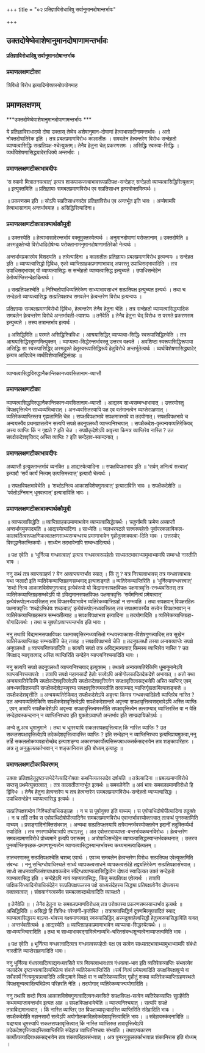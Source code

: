 +++
title = "०२ प्रतिज्ञाविरोधादिषु सर्वानुमानदोषान्तर्भावः"

+++


## उक्तदोषेष्वेवाशेषानुमानदोषाणामन्तर्भावः

**प्रतिज्ञाविरोधादिषु सर्वानुमानदोषान्तर्भावः** 

### **प्रमाणलक्षणटीका**

त्रिविधो विरोध इत्यादिनोक्तस्योपयोगमाह

## प्रमाणलक्षणम्

***उक्तदोषेष्वेवाशेषानुमानदोषाणामन्तर्भावः ***

ये प्रतिज्ञाविराधादयो दोषा उक्तास् तेष्वेव अशेषानुमान-दोषाणां हेत्वाभासादीनामन्तर्भावः । अतो नोक्तदोषातिरेक इति । तत्र प्रबलप्रमाणविरोधः कालातीतः । समबलेन हेत्वन्तरेण विरोधः सन्देहतो व्याप्यत्वासिद्धिः सत्प्रतिपक्ष-श्चेत्युक्तम्। तेनैव हेतुना चेत् प्रकरणसमः । असिद्धिः स्वरूपा-सिद्धिः । व्यर्थविशेषणासिद्ध्यादेराधिक्ये अन्तर्भावः ।

### **प्रमाणलक्षणटीकाभावदीपः**

‘स श्यामो मित्रातनयत्वात्’ इत्यत्र शाकपाकजत्वाभावरूपप्रतिपक्ष-सन्देहात् सन्देहतो व्याप्यत्वासिद्धिरित्युक्तम् ॥ इत्युक्तमिति ॥ प्रतिज्ञायाः समबलप्रमाणविरोध एव सप्रतिसाधन इत्यत्रोक्तमित्यर्थः ।

॥ प्रकरणसम इति ॥ सोऽपि सप्रतिसाधनवदेव प्रतिज्ञाविरोध एव अन्तर्भूत इति भावः । अन्येषामपि हेत्वाभासानाम् अन्तर्भावमाह ॥ असिद्धिरित्यादिना॥

### **प्रमाणलक्षणटीकावाक्यार्थकौमुदी**

॥ उक्तस्येति ॥ हेत्वाभासादेरन्तर्भावं वक्तुमुक्तस्येत्यर्थः । अनुमानदोषाणां परोक्तानाम् ॥ उक्तदोषेति ॥ अस्मदुक्तेभ्यो विरोधादिदोषेभ्यः परोक्तानामनुमानदोषाणामतिरेको नेत्यर्थः ।

अन्तर्भावप्रकारमेव विशदयति ॥ तत्रेत्यादिना ॥ कालातीतः प्रतिज्ञायाः प्रबलप्रमाणविरोध इत्यन्वयः ॥ सन्देहत इति ॥ व्याप्यत्वासिद्धो द्विविधः, एको व्याप्तिग्राहकप्रमाणाभावाद् अपरस्तु उपाधिसद्भावादिति । तत्र उपाधिसद्भावाद् यो व्याप्यत्वासिद्धः स सन्देहतो व्याप्यत्वासिद्ध इत्युच्यते । उपाधिसन्देहेन हेतोर्व्याप्तिसन्देहादित्यर्थः ।

॥ सत्प्रतिपक्षश्चेति ॥ निश्चितोपाधिव्यतिरेकेण साध्याभावसाधनं सत्प्रतिपक्ष इत्युच्यत इत्यर्थः । तथा च सन्देहतो व्याप्यत्वासिद्धः सत्प्रतिपक्षश्च समवलेन हेत्वन्तरेण विरोध इत्यन्वयः ।

प्रतिज्ञायाः समबलप्रमाणविरोधो द्विविधः, हेत्वन्तरेण तेनैव हेतुना चेति । तत्र सन्देहतो व्याप्यत्वासिद्ध्यादिकं समबलेन हेत्वन्तरेण विरोधे अन्तर्भावती-त्याशयः ॥ तनैवेति ॥ तेनैव हेतुना चेद् विरोधः स परमते प्रकरणसम इत्युच्यते । तस्य तत्रान्तर्भाव इत्यर्थः ।

॥ असिद्धिरिति ॥ परमते असिद्धिस्त्रिविधा । आश्रयासिद्धिर् व्याप्यत्वा-सिद्धिः स्वरूपासिद्धिश्चेति । तत्र आश्रयासिद्धिरदूषणमित्युक्तम् । व्याप्यत्वा-सिद्धेरन्तर्भावस्तु उत्तरत्र वक्ष्यते । अवशिष्टा स्वरूपासिद्धिरूपाया असिद्धिः सा स्वरूपासिद्धिर् अस्मदुक्ते हेतुस्वरूपासिद्धिरूपे हेतुविरोधे अन्तर्भूतेत्यर्थः । व्यर्थविशेषणासिद्ध्यादेर् इत्यत्र आदिपदेन व्यर्थविशेष्यासिद्धिसंग्रहः ॥

------------------------------------------------------------------------

व्याप्यत्वासिद्धविरुद्धानैकान्तिकानध्यवसितानाम-व्याप्तौ

### **प्रमाणलक्षणटीका**

व्याप्यत्वासिद्धविरुद्धानैकान्तिकानध्यवसितानाम-व्याप्तौ । आद्यस्य साध्यसम्बन्धाभावात् । उत्तरयोस्तु विपक्षवृत्तित्वेन साध्यव्यभिचारात् । अनध्यवसितस्यापि पक्ष एव वर्तमानत्वेन व्याप्तेरग्रहणात् । व्यतिरेकव्याप्तिस्तत्र गृह्यतामिति चेन्न । सपक्षविपक्षाभावे सपक्षमात्रभावे वा तदयोगात्। सपक्षविपक्षभावे च अन्वयस्यैव प्रथमप्राप्तत्वेन सत्यपि सपक्षे तदनुपलब्धौ व्याप्त्यनिश्चयात् । सपक्षैकदेश-वृत्यन्वयव्यतिरेकिवद् अस्य व्याप्तिः किं न गृह्यते ? इति चेन्न । सपक्षैकृदेशेऽपि अवृत्त्या किमत्र व्याप्तिरेव नास्ति ? उत सपक्षैकदेशवृत्तिवद् अस्ति व्याप्तिः ? इति सन्देहाव-स्कन्दनात् ।

### **प्रमाणलक्षणटीकाभावदीपः**

अव्याप्तौ इत्युक्तान्तर्भावं व्यनक्ति ॥ आद्यस्येत्यादिना ॥ सपक्षविपक्षाभाव इति ॥ ‘सर्वम् अनित्यं सत्त्वात्’ इत्यादौ ‘सर्वं कार्यं नित्यम् उत्पत्तिमत्त्वात्’ इत्यादौ चेत्यर्थः ।

॥ सपक्षविपक्षभावेचेति ॥ ‘शब्दोऽनित्य आकाशविशेषगुणत्वात्’ इत्यादाविति भावः ॥ सपक्षैकदेशेति ॥ ‘पर्वतोऽग्निमान् धूमवत्वात्’ इत्यादाविति भावः ।

### **प्रमाणलक्षणटीकावाक्यार्थकौमुदी**

॥ व्याप्यत्वासिद्धेति ॥ व्याप्तिग्राहकप्रमाणाभावेन व्याप्यत्वासिद्धेत्यर्थः । चतुर्णामपि क्रमेण अव्याप्तौ अन्तर्भावमुपपादयति ॥ आद्यस्येत्यादिना ॥ साध्येति ॥ जलधरपटले सत्त्वरूपहेतोः पूर्वापरकलाविकल-कालवर्तित्वरूपक्षणिकत्वलक्षणसाध्यसम्बन्धस्य प्रमाणाभावेन गृहीतुमशक्यत्वा-दिति भावः । उत्तरयोर् विरुद्धानैकान्तिकयोः । साध्येन तदभावेनापि सम्बन्धादित्यर्थः।

॥ पक्ष एवेति ॥ ‘भूर्नित्या गन्धवत्वात्’ इत्यत्र गन्धवत्त्वरूपहेतोः साध्यतदभावाभ्यामुभाभ्यामपि सम्बन्धो नास्तीति भावः ।

ननु कथं तत्र व्याप्त्यग्रहणं ? येन अव्याप्त्यन्तर्भाव स्यात् । किं तु ? यत्र नित्त्यत्वाभावस् तत्र गन्धवत्त्वाभावः यथा जलादौ इति व्यतिरेकव्याप्तिग्रहणसम्भवाद् इत्याशङ्गते ॥ व्यतिरेकव्याप्तिरिति ॥ ‘भूर्नित्यागन्धवत्त्वात्’ ‘शब्दो नित्य आकाशविशेषगुणत्वाद् इत्येवंरूपो यो विद्यमानसपक्षविपक्षः पक्षमात्रवृत्ति-रनध्यवसितस् तत्र व्यतिरेकव्याप्तिग्रहसम्भवेऽपि यो ऽविद्यमानसपक्षविपक्षः पक्षमात्रवृत्तिः ‘सर्वमनित्यं प्रमेयत्वात्’ इत्येवंरूपोऽनध्यवसितस् तत्र विपक्षस्यैवाभावेन व्यतिरेकव्याप्तिग्रहो न सम्भवति । तथा सपक्षवान् विपक्षरहितः पक्षमात्रवृत्तिः ‘शब्दोऽभिधेयः शब्दत्वात्’ इत्येवंरूपोऽनध्यवसितस् तत्र सपक्षमात्रस्यैव सत्त्वेन विपक्षाभावान् न व्यतिरेकव्याप्तिग्रहस्तत्र सम्भवतीत्याह ॥ सपक्षविपक्षाभाव इत्यादिना ॥ तदयोगादिति ॥ व्यतिरेकव्याप्तिग्रहा-योगादित्यर्थः । तथा च युक्तोऽव्याप्त्यन्तर्भाव इति भावः ।

ननु तथापि विद्यमानसपक्षविपक्षः पक्षमात्रवृत्तिरनध्यवसितो गन्धवत्त्वाकाशा-विशेषगुणत्वादिस् तत्र सुखेन व्यतिरेकव्याप्तिग्रहः सम्भवतीति चेत् तत्राह ॥ सपक्षविपक्षभावे चेति ॥ तदनुपलब्धौ तस्या अन्वयव्याप्तेः सपक्षे अनुपलब्धौ ॥ व्याप्त्यनिश्चयादिति ॥ सत्यपि सपक्षे तत्र अविद्यमानत्वात् किमस्य व्याप्तिरेव नास्ति ? उत विपक्षाद् व्यावृत्तत्वाद् अस्ति व्याप्तिरिति सन्देहेन व्याप्त्यनिश्चयादिति भावः ।

ननु सत्यपि सपक्षे तदनुुपलब्धौ व्याप्त्यनिश्चयाद् इत्युक्तम् । तथात्वे अन्वयव्यतिरेकिणि धूूमानुमानेऽपि व्याप्त्यनिश्चयापत्तेः । तत्रापि सपक्षे महानसादौ हेतोः सत्त्वेऽपि अयोगोलकादितदेकदेशे अभावात् । अतो यथा अन्वयव्यतिरेकिणि सपक्षैकदेशवृत्तित्वेऽपि सपक्षैकदेशावृत्तित्वेन सपक्षावृत्तित्वसद्भावेपि अस्ति व्याप्तिर् एवम् अनध्यवसितस्यापि सपक्षैकदेशेऽप्यवृत्त्या सपक्षावृत्तित्वमस्तीति तत्साम्याद् व्याप्तिर्गृह्यतामित्याशङ्कते ॥ सपक्षैकदेशवृत्तीति ॥ अन्वयव्यतिरेकिवत् सपक्षैकदेशेऽपि अवृत्त्या किमत्र गन्धवत्त्वादिहेतौ व्याप्तिरेव नास्ति ? उत अन्वयव्यतिरेकिणि सपक्षैकदेशवृत्तित्वेऽपि सपक्षैकदेशान्तरे अवृत्त्या सपक्षावृत्तित्वसद्भावेऽपि अस्ति व्याप्तिः , एवम् अत्रापि सपक्षैकदेशेऽपि अवृत्त्या सपक्षावृत्तित्वमस्तीति सपक्षावृत्तित्वेन तत्साम्याद् व्याप्तिरस्ति वा न वेति सन्देहावस्कन्दनान् न व्याप्तिनिश्चय इति युक्तोऽव्याप्तौ अन्तर्भाव इति साम्प्रदायिकोऽर्थः ।

अन्ये तु,अत्र धूमानुमाने । तथा च धूमस्यापि सकलसपक्षवृत्तित्वात् किं नास्ति व्याप्तिः ? उत सकलसपक्षावृत्तित्वेऽपि तदेकदेशवृत्तित्वादस्ति व्याप्तिः ? इति सन्देहान् न व्याप्तिनिश्चय इत्यभिप्रायमुक्त्वा,ननु तर्हि सकललोकव्यवहारोच्छेद इत्याशङ्ग्य अकारणकार्योत्पत्तिरूपबाधकतर्कसद्भावेन तत्र शङ्कापरिहारः । अत्र तु अनुकूलतर्काभावान् न शङ्कानिरास इति बोध्यम् इत्याहुः ॥

### **प्रमाणलक्षणटीकाविवरणम्**

उक्ताः प्रतिज्ञाहेतुदृष्टान्तभेदेनेत्यादिनोक्ताः कथमित्यतस्तदेव दर्शयति ॥ तत्रेत्यादिना ॥ प्रबलप्रमाणविरोधे सप्तसु प्रथमेत्युक्तत्वात् । तत्र कालातीतान्तर्भूत इत्यर्थः ॥ समबलेनेति ॥ अयं भावः समबलब्रमाणविरोधो हि द्विविधः । तेनैव हेतुना हेत्वन्तरेण च तत्र हेत्वन्तरेण समबलप्रमाणविरोध-सन्देहतो व्याप्यत्वासिद्धः । उपाधिसन्देहेन व्याप्यत्वासिद्ध इत्यर्थः ।

सत्प्रतिपक्षशब्देन निश्चितोपाधिसङ्ग्रहः । न च स पूर्वानुक्त इति वाच्यम् । स एवोपाधिदोषोपीत्यादिना तदुक्तेः । न च तर्हि तत्रैव स एवोपाधिदोषोपीत्यादिनैव समबलप्रमाणविरोध एवान्तर्भावस्योक्तत्वात् तत्कथं पुनरुक्तमिति वाच्यम् । प्रसङ्गादिनोक्तिसंभवात् । अन्यथा सत्प्रतिपक्षस्यापि तत्रैवान्तर्भवस्योक्तत्वेन इदानीं तदुक्तिर्व्यर्था स्यादिति । तत्र स्मरणार्थमेवात्रापि तथाऽस्तु । अत एवोत्तरत्राव्याप्ता-वन्तर्भावकथनविरोधः । हेत्वन्तरेण समबलप्रमाणविरोधे प्रोच्यमाने इत्यपि परास्तम् । अत्रोपाधिसन्देहेन व्याप्यत्वासिद्धस्यान्तर्भवकथनात् । उत्तरत्र पुनर्व्याप्तिगा्रहक-प्रमाणशून्यत्वेन व्याप्यत्वासिद्धस्यान्तर्भावस्य कथ्यमानत्वादित्यलम् ।

तातचरणास्तु सत्प्रतिपक्षश्चेति चशब्द एवार्थः । एवञ्च समबलेन हेत्वन्तरेण विरोधः सत्प्रतिपक्ष एवेत्युक्तमिति संबन्धः । ननु सन्दिग्धोपाधिस्थले साध्ये व्यापकत्वसाधने व्यापकत्वसंदेहे तद्व्यतिरेकेण सत्प्रतिपक्षासंंभवात् । साध्ये साधनव्याप्तिसंशयाधायकत्वेन संदिग्धव्याप्यत्वासिद्धित्वेन दोषत्वं स्यादित्यत उक्तं सन्देहतो व्याप्यत्वासिद्ध इति । सन्देहेऽपि नायं व्याप्यत्वासिद्धः, किंतु सत्प्रतिपक्ष एवेत्यर्थः । तत्रापि पाक्षिकसिध्यादिनोपाधिसंदेहेन सत्प्रतिपक्षफलस्य पक्षे साध्यसंदेहस्य सिद्ध्या प्रतिपक्षत्वेनैव दोषत्वस्य वक्तव्यत्वात् । संशयानंगत्वस्यैव समबलशब्दार्थत्वादिति व्याचक्षते ।

॥ तेनैवेति ॥ । तेनैव हेतुना यः समबलप्रमाणविरोधस् तत्र परोक्तस्य प्रकरणसमस्यान्तर्भाव इत्यर्थः ॥ असिद्धिरिति ॥ असिद्धो हि त्रिविधः परेणांगी-कृतोस्ति । तत्राश्रयासिद्धिर्न दूषणमित्युपपादितं स्याद् व्याप्यत्वासिद्धस्य वाऽन्त-र्भावस्य वक्ष्यमाणत्वात् स्वरूपासिद्धिर् अस्मदुक्तहेत्वसिद्धौ हेतुस्वरूपासिद्धाविति यावत् । अन्तर्भवतीत्यर्थः ॥ आद्यस्येति ॥ व्याप्तिग्राहकप्रमाणाभावेन व्याप्यत्वा-सिद्धस्येत्यर्थः । ॥ साध्यव्यभिचारादिति ॥ तथा च साध्याभाववद्गामित्वेनाव्यभि-चरितसंबन्धशून्यत्वेनाव्याप्तत्वमिति भावः ।

॥ पक्ष एवेति ॥ भूर्नित्या गन्धवत्वादित्यत्र गन्धवत्वरूपहेतोः पक्ष एव सत्वेन साध्यतदभावाभ्यामुभाभ्यामपि संबंधो नास्तीति व्याप्तेरग्रहणादिति भावः।

ननु भूर्नित्या गंधवत्वादित्याद्यनध्यवसिते यत्र नित्यत्वाभावःतत्र गंधवत्वा-भाव इति व्यतिरेकव्याप्तिः संभवत्येव जलादेरेव दृष्टान्तत्वादित्यभिप्रेत्य शंकते व्यतिरेकव्याप्तिरिति ।सर्वं नित्यं प्रमेयत्वादिति सपक्षविपक्षशून्ये वा सर्वंकार्यं नित्यमुत्पन्नत्वादिति अविद्यमाने विपक्षे वा न व्यतिरेकव्याप्तिर् गृहीतुं शक्या व्यतिरेकव्याप्तिग्रहणस्थले विपक्षशून्यत्वादित्यभिप्रेत्य परिहरति नेति । तदयोगाद् व्यतिरेकव्याप्त्ययोगादिति ।

ननु तथापि शब्दो नित्य आकाशविशेषगुणत्वादित्यनध्यवसिते सपक्षविपक्ष-सत्वेन व्यतिरेकव्याप्तिः सुग्रहैवेति कथमव्याप्तावन्तर्भाव इत्यत आह ॥ सपक्षविपक्षभावेचेति ॥ व्याप्त्यनिश्चयात् । सत्यपि सपक्षे तत्राविद्यमानत्वात् । किं नास्ति व्याप्तिर् उत विपक्षाव्यावृत्वादस्ति व्याप्तिरिति संदेहादिति भावः । सपक्षैकदेशेति महानसादौ सत्वेऽपि अयोगोलकादितदेकदेशावृत्तित्वादिति भावः। ॥ संदेहावस्कंदनादिति ॥ यद्यप्यत्र धूमस्यापि सकलसपक्षावृत्तित्वात् किं नास्ति व्याप्तिरुत तत्रावृत्तित्वेऽपि तदेकदेशवृत्तित्वादस्तिव्याप्तिरिति संदेहान्न व्याप्तिनिश्चयः संभवति । तथाऽप्यकारण कार्योत्पत्यादिबाधकसद्भावेन तत्र शंकापरिहारसंभवात् । अत्र पुनरनुकूलतर्काभावान्न शंकानिरास इति बोध्यम् ।

